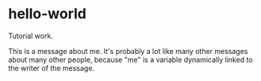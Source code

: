 # hello-world
Tutorial work.

This is a message about me. It's probably a lot like many other messages about many other people, because "me" is a variable dynamically linked to the writer of the message.
